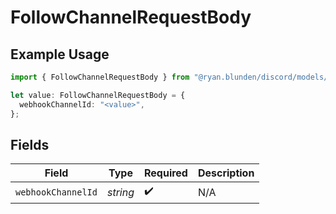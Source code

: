 # FollowChannelRequestBody

## Example Usage

```typescript
import { FollowChannelRequestBody } from "@ryan.blunden/discord/models/operations";

let value: FollowChannelRequestBody = {
  webhookChannelId: "<value>",
};
```

## Fields

| Field              | Type               | Required           | Description        |
| ------------------ | ------------------ | ------------------ | ------------------ |
| `webhookChannelId` | *string*           | :heavy_check_mark: | N/A                |